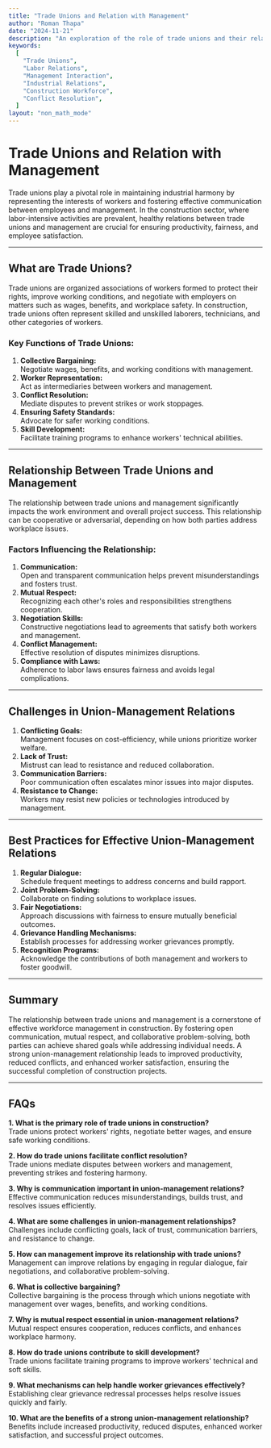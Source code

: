 ```yaml
---
title: "Trade Unions and Relation with Management"
author: "Roman Thapa"
date: "2024-11-21"
description: "An exploration of the role of trade unions and their relationship with management in construction projects."
keywords:
  [
    "Trade Unions",
    "Labor Relations",
    "Management Interaction",
    "Industrial Relations",
    "Construction Workforce",
    "Conflict Resolution",
  ]
layout: "non_math_mode"
---
```


# Trade Unions and Relation with Management

Trade unions play a pivotal role in maintaining industrial harmony by representing the interests of workers and fostering effective communication between employees and management. In the construction sector, where labor-intensive activities are prevalent, healthy relations between trade unions and management are crucial for ensuring productivity, fairness, and employee satisfaction.

---

## What are Trade Unions?

Trade unions are organized associations of workers formed to protect their rights, improve working conditions, and negotiate with employers on matters such as wages, benefits, and workplace safety. In construction, trade unions often represent skilled and unskilled laborers, technicians, and other categories of workers.

### Key Functions of Trade Unions:

1. **Collective Bargaining:**  
   Negotiate wages, benefits, and working conditions with management.
2. **Worker Representation:**  
   Act as intermediaries between workers and management.
3. **Conflict Resolution:**  
   Mediate disputes to prevent strikes or work stoppages.
4. **Ensuring Safety Standards:**  
   Advocate for safer working conditions.
5. **Skill Development:**  
   Facilitate training programs to enhance workers' technical abilities.

---

## Relationship Between Trade Unions and Management

The relationship between trade unions and management significantly impacts the work environment and overall project success. This relationship can be cooperative or adversarial, depending on how both parties address workplace issues.

### Factors Influencing the Relationship:

1. **Communication:**  
   Open and transparent communication helps prevent misunderstandings and fosters trust.
2. **Mutual Respect:**  
   Recognizing each other's roles and responsibilities strengthens cooperation.
3. **Negotiation Skills:**  
   Constructive negotiations lead to agreements that satisfy both workers and management.
4. **Conflict Management:**  
   Effective resolution of disputes minimizes disruptions.
5. **Compliance with Laws:**  
   Adherence to labor laws ensures fairness and avoids legal complications.

---

## Challenges in Union-Management Relations

1. **Conflicting Goals:**  
   Management focuses on cost-efficiency, while unions prioritize worker welfare.
2. **Lack of Trust:**  
   Mistrust can lead to resistance and reduced collaboration.
3. **Communication Barriers:**  
   Poor communication often escalates minor issues into major disputes.
4. **Resistance to Change:**  
   Workers may resist new policies or technologies introduced by management.

---

## Best Practices for Effective Union-Management Relations

1. **Regular Dialogue:**  
   Schedule frequent meetings to address concerns and build rapport.
2. **Joint Problem-Solving:**  
   Collaborate on finding solutions to workplace issues.
3. **Fair Negotiations:**  
   Approach discussions with fairness to ensure mutually beneficial outcomes.
4. **Grievance Handling Mechanisms:**  
   Establish processes for addressing worker grievances promptly.
5. **Recognition Programs:**  
   Acknowledge the contributions of both management and workers to foster goodwill.

---

## Summary

The relationship between trade unions and management is a cornerstone of effective workforce management in construction. By fostering open communication, mutual respect, and collaborative problem-solving, both parties can achieve shared goals while addressing individual needs. A strong union-management relationship leads to improved productivity, reduced conflicts, and enhanced worker satisfaction, ensuring the successful completion of construction projects.

---

## FAQs

**1. What is the primary role of trade unions in construction?**  
 Trade unions protect workers' rights, negotiate better wages, and ensure safe working conditions.

**2. How do trade unions facilitate conflict resolution?**  
 Trade unions mediate disputes between workers and management, preventing strikes and fostering harmony.

**3. Why is communication important in union-management relations?**  
 Effective communication reduces misunderstandings, builds trust, and resolves issues efficiently.

**4. What are some challenges in union-management relationships?**  
 Challenges include conflicting goals, lack of trust, communication barriers, and resistance to change.

**5. How can management improve its relationship with trade unions?**  
 Management can improve relations by engaging in regular dialogue, fair negotiations, and collaborative problem-solving.

**6. What is collective bargaining?**  
 Collective bargaining is the process through which unions negotiate with management over wages, benefits, and working conditions.

**7. Why is mutual respect essential in union-management relations?**  
 Mutual respect ensures cooperation, reduces conflicts, and enhances workplace harmony.

**8. How do trade unions contribute to skill development?**  
 Trade unions facilitate training programs to improve workers' technical and soft skills.

**9. What mechanisms can help handle worker grievances effectively?**  
 Establishing clear grievance redressal processes helps resolve issues quickly and fairly.

**10. What are the benefits of a strong union-management relationship?**  
 Benefits include increased productivity, reduced disputes, enhanced worker satisfaction, and successful project outcomes.
